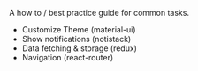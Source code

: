 A how to / best practice guide for common tasks.

-   Customize Theme (material-ui)
-   Show notifications (notistack)
-   Data fetching & storage (redux)
-   Navigation (react-router)
